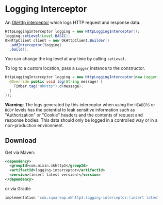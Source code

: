 Logging Interceptor
===================

An [OkHttp interceptor][1] which logs HTTP request and response data.

```java
HttpLoggingInterceptor logging = new HttpLoggingInterceptor();
logging.setLevel(Level.BASIC);
OkHttpClient client = new OkHttpClient.Builder()
  .addInterceptor(logging)
  .build();
```

You can change the log level at any time by calling `setLevel`.

To log to a custom location, pass a `Logger` instance to the constructor.
```java
HttpLoggingInterceptor logging = new HttpLoggingInterceptor(new Logger() {
  @Override public void log(String message) {
    Timber.tag("OkHttp").d(message);
  }
});
```

**Warning**: The logs generated by this interceptor when using the `HEADERS` or `BODY` levels has
the potential to leak sensitive information such as "Authorization" or "Cookie" headers and the
contents of request and response bodies. This data should only be logged in a controlled way or in
a non-production environment.


Download
--------

Get via Maven:
```xml
<dependency>
  <groupId>com.mixin.okhttp3</groupId>
  <artifactId>logging-interceptor</artifactId>
  <version>(insert latest version)</version>
</dependency>
```

or via Gradle 
```groovy
implementation 'com.squareup.okhttp3:logging-interceptor:(insert latest version)'
```



 [1]: https://github.com/square/okhttp/wiki/Interceptors

